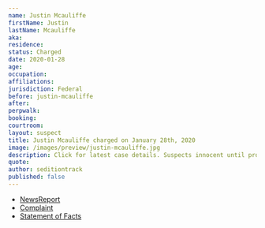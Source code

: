 ```yaml
---
name: Justin Mcauliffe
firstName: Justin
lastName: Mcauliffe
aka:
residence: 
status: Charged
date: 2020-01-28
age: 
occupation:
affiliations:
jurisdiction: Federal
before: justin-mcauliffe
after:
perpwalk:
booking: 
courtroom:
layout: suspect
title: Justin Mcauliffe charged on January 28th, 2020
image: /images/preview/justin-mcauliffe.jpg
description: Click for latest case details. Suspects innocent until proven guilty.
quote:
author: seditiontrack
published: false
---
```


- [NewsReport]()
- [Complaint](https://www.justice.gov/opa/page/file/1361466/download)
- [Statement of Facts](https://www.justice.gov/opa/page/file/1361466/download)

